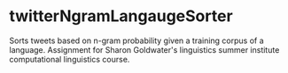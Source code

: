 # twitterNgramLangaugeSorter
Sorts tweets based on n-gram probability given a training corpus of a language. Assignment for Sharon Goldwater's linguistics summer institute computational linguistics course.  

